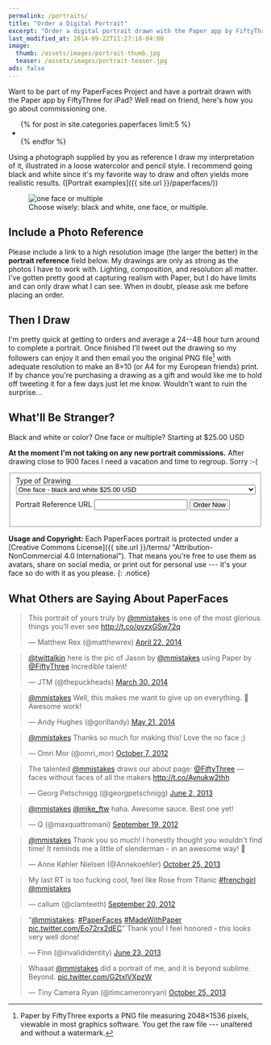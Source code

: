 ```yaml
---
permalink: /portraits/
title: "Order a Digital Portrait"
excerpt: "Order a digital portrait drawn with the Paper app by FiftyThree for iPad."
last_modified_at: 2014-09-22T11:27:18-04:00
image:
  thumb: /assets/images/portrait-thumb.jpg
  teaser: /assets/images/portrait-teaser.jpg
ads: false
---
```


Want to be part of my PaperFaces Project and have a portrait drawn with the Paper app by FiftyThree for iPad? Well read on friend, here's how you go about commissioning one.

<ul class="th-grid">
{% for post in site.categories.paperfaces limit:5 %}
    <li>
        <a href="{{ site.url }}{{ post.url }}" title="{{ post.title }}"><img src="{{ site.url }}{{ post.image.thumb }}" alt=""></a>
    </li>
{% endfor %}
</ul>

Using a photograph supplied by you as reference I draw my interpretation of it, illustrated in a loose watercolor and pencil style. I recommend going black and white since it's my favorite way to draw and often yields more realistic results. ([Portrait examples]({{ site.url }}/paperfaces/))

<figure>
    <img src="{{ site.url }}/assets/images/portrait-single-multiple.jpg" alt="one face or multiple">
    <figcaption>Choose wisely: black and white, one face, or multiple.</figcaption>
</figure>

## Include a Photo Reference

Please include a link to a high resolution image (the larger the better) in the **portrait reference** field below. My drawings are only as strong as the photos I have to work with. Lighting, composition, and resolution all matter. I've gotten pretty good at capturing realism with Paper, but I do have limits and can only draw what I can see. When in doubt, please ask me before placing an order.

## Then I Draw

I'm pretty quick at getting to orders and average a 24--48 hour turn around to complete a portrait. Once finished I'll tweet out the drawing so my followers can enjoy it and then email you the original PNG file[^png-file] with adequate resolution to make an 8&times;10 (or A4 for my European friends) print. If by chance you're purchasing a drawing as a gift and would like me to hold off tweeting it for a few days just let me know. Wouldn't want to ruin the surprise...

[^png-file]: Paper by FiftyThree exports a PNG file measuring 2048&times;1536 pixels, viewable in most graphics software. You get the raw file --- unaltered and without a watermark.

## What'll Be Stranger?

Black and white or color? One face or multiple? <span class="badge info">Starting at $25.00 USD</span>

**At the moment I'm not taking on any new portrait commissions.** After drawing close to 900 faces I need a vacation and time to regroup. Sorry :-(

<fieldset>
    <form action="https://www.paypal.com/cgi-bin/webscr" method="post" target="_top">
        <input type="hidden" name="cmd" value="_s-xclick">
        <input type="hidden" name="hosted_button_id" value="9UUR6AQ25G9EW">
        <input type="hidden" name="on0" value="Type of Drawing">
        <label style="margin:10px 0;">Type of Drawing</label>
        <select name="os0" style="width: 100%;">
            <option value="One face - black and white">One face - black and white $25.00 USD</option>
            <option value="One face - color">One face - color $30.00 USD</option>
            <option value="Multiple faces - black and white">Multiple faces - black and white $35.00 USD</option>
            <option value="Multiple faces - color">Multiple faces - color $40.00 USD</option>
        </select>
        <input type="hidden" name="on1" value="Portrait Reference URL">
        <label style="margin:10px 0;">Portrait Reference URL</label>
        <input type="text" name="os1" maxlength="200">
        <input type="hidden" name="currency_code" value="USD">
        <input type="submit" value="Order Now" class="btn btn-disabled" name="submit" alt="PayPal - The safer, easier way to pay online!" style="margin:10px 0;" onMouseDown="ga('send', 'event', 'button', 'click', 'PaperFaces Order');">
        <img alt="" border="0" src="https://www.paypalobjects.com/en_US/i/scr/pixel.gif" width="1" height="1">
    </form>
</fieldset>

**Usage and Copyright:** Each PaperFaces portrait is protected under a [Creative Commons License]({{ site.url }}/terms/ "Attribution-NonCommercial 4.0 International"). That means you're free to use them as avatars, share on social media, or print out for personal use --- it's your face so do with it as you please.
{: .notice}

## What Others are Saying About PaperFaces

<blockquote class="twitter-tweet" lang="en"><p>This portrait of yours truly by <a href="https://twitter.com/mmistakes">@mmistakes</a> is one of the most glorious things you’ll ever see <a href="http://t.co/ovzxGSw72q">http://t.co/ovzxGSw72q</a></p>&mdash; Matthew Rex (@matthewrex) <a href="https://twitter.com/matthewrex/statuses/458667196634640384">April 22, 2014</a></blockquote>

<blockquote class="twitter-tweet" lang="en"><p><a href="https://twitter.com/twittalkin">@twittalkin</a> here is the pic of Jason by <a href="https://twitter.com/mmistakes">@mmistakes</a> using Paper by <a href="https://twitter.com/FiftyThree">@FiftyThree</a> Incredible talent!</p>&mdash; JTM (@thepuckheads) <a href="https://twitter.com/thepuckheads/statuses/450113132556341249">March 30, 2014</a></blockquote>

<blockquote class="twitter-tweet" lang="en"><p><a href="https://twitter.com/mmistakes">@mmistakes</a> Well, this makes me want to give up on everything. &#10;&#10;Awesome work!</p>&mdash; Andy Hughes (@gorillandy) <a href="https://twitter.com/gorillandy/statuses/468947522862723072">May 21, 2014</a></blockquote>

<blockquote class="twitter-tweet" data-conversation="none"><p><a href="https://twitter.com/mmistakes">@mmistakes</a> Thanks so much for making this! Love the no face ;)</p>&mdash; Omri Mor (@omri_mor) <a href="https://twitter.com/omri_mor/statuses/255021100780625922">October 7, 2012</a></blockquote>

<blockquote class="twitter-tweet"><p>The talented <a href="https://twitter.com/mmistakes">@mmistakes</a> draws our about page: <a href="https://twitter.com/FiftyThree">@FiftyThree</a> — faces without faces of all the makers <a href="http://t.co/Aynukw2thh">http://t.co/Aynukw2thh</a></p>&mdash; Georg Petschnigg (@georgpetschnigg) <a href="https://twitter.com/georgpetschnigg/statuses/341333760433848321">June 2, 2013</a></blockquote>

<blockquote class="twitter-tweet" data-conversation="none"><p><a href="https://twitter.com/mmistakes">@mmistakes</a> <a href="https://twitter.com/Mike_FTW">@mike_ftw</a> haha. Awesome sauce. Best one yet!</p>&mdash; Q (@maxquattromani) <a href="https://twitter.com/maxquattromani/statuses/248245003300794368">September 19, 2012</a></blockquote>

<blockquote class="twitter-tweet" lang="en"><p><a href="https://twitter.com/mmistakes">@mmistakes</a> Thank you so much! I honestly thought you wouldn&#39;t find time! It reminds me a little of slenderman - in an awesome way! </p>&mdash; Anne Køhler Nielsen (@Annekoehler) <a href="https://twitter.com/Annekoehler/statuses/393850987171282944">October 25, 2013</a></blockquote>

<blockquote class="twitter-tweet"><p>My last RT is too fucking cool, feel like Rose from Titanic <a href="https://twitter.com/search?q=%23frenchgirl&amp;src=hash">#frenchgirl</a> <a href="https://twitter.com/mmistakes">@mmistakes</a></p>&mdash; callum (@clamteeth) <a href="https://twitter.com/clamteeth/statuses/248683914368004096">September 20, 2012</a></blockquote>

<blockquote class="twitter-tweet" data-media="none"><p>“<a href="https://twitter.com/mmistakes">@mmistakes</a>: <a href="https://twitter.com/search?q=%23PaperFaces&amp;src=hash">#PaperFaces</a> <a href="https://twitter.com/search?q=%23MadeWithPaper&amp;src=hash">#MadeWithPaper</a> <a href="http://t.co/Eo72rx2dEC">pic.twitter.com/Eo72rx2dEC</a>”&#10;&#10;Thank you! I feel honored - this looks very well done!</p>&mdash; Finn (@invalididentity) <a href="https://twitter.com/invalididentity/statuses/348884007892692994">June 23, 2013</a></blockquote>

<blockquote class="twitter-tweet" data-conversation="none" lang="en"><p>Whaaat <a href="https://twitter.com/mmistakes">@mmistakes</a> did a portrait of me, and it is beyond sublime. Beyond. <a href="http://t.co/G2txlVXpzW">pic.twitter.com/G2txlVXpzW</a></p>&mdash; Tiny Camera Ryan (@timcameronryan) <a href="https://twitter.com/timcameronryan/statuses/393597807455502336">October 25, 2013</a></blockquote>
